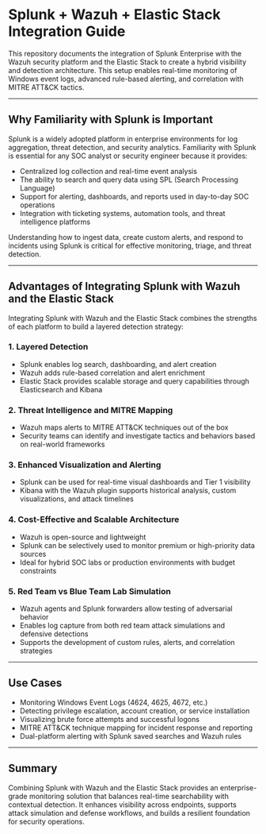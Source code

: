 # Splunk + Wazuh + Elastic Stack Integration Guide

This repository documents the integration of Splunk Enterprise with the Wazuh security platform and the Elastic Stack to create a hybrid visibility and detection architecture. This setup enables real-time monitoring of Windows event logs, advanced rule-based alerting, and correlation with MITRE ATT&CK tactics.

---

## Why Familiarity with Splunk is Important

Splunk is a widely adopted platform in enterprise environments for log aggregation, threat detection, and security analytics. Familiarity with Splunk is essential for any SOC analyst or security engineer because it provides:

- Centralized log collection and real-time event analysis
- The ability to search and query data using SPL (Search Processing Language)
- Support for alerting, dashboards, and reports used in day-to-day SOC operations
- Integration with ticketing systems, automation tools, and threat intelligence platforms

Understanding how to ingest data, create custom alerts, and respond to incidents using Splunk is critical for effective monitoring, triage, and threat detection.

---

## Advantages of Integrating Splunk with Wazuh and the Elastic Stack

Integrating Splunk with Wazuh and the Elastic Stack combines the strengths of each platform to build a layered detection strategy:

### 1. Layered Detection

- Splunk enables log search, dashboarding, and alert creation
- Wazuh adds rule-based correlation and alert enrichment
- Elastic Stack provides scalable storage and query capabilities through Elasticsearch and Kibana

### 2. Threat Intelligence and MITRE Mapping

- Wazuh maps alerts to MITRE ATT&CK techniques out of the box
- Security teams can identify and investigate tactics and behaviors based on real-world frameworks

### 3. Enhanced Visualization and Alerting

- Splunk can be used for real-time visual dashboards and Tier 1 visibility
- Kibana with the Wazuh plugin supports historical analysis, custom visualizations, and attack timelines

### 4. Cost-Effective and Scalable Architecture

- Wazuh is open-source and lightweight
- Splunk can be selectively used to monitor premium or high-priority data sources
- Ideal for hybrid SOC labs or production environments with budget constraints

### 5. Red Team vs Blue Team Lab Simulation

- Wazuh agents and Splunk forwarders allow testing of adversarial behavior
- Enables log capture from both red team attack simulations and defensive detections
- Supports the development of custom rules, alerts, and correlation strategies

---

## Use Cases

- Monitoring Windows Event Logs (4624, 4625, 4672, etc.)
- Detecting privilege escalation, account creation, or service installation
- Visualizing brute force attempts and successful logons
- MITRE ATT&CK technique mapping for incident response and reporting
- Dual-platform alerting with Splunk saved searches and Wazuh rules

---

## Summary

Combining Splunk with Wazuh and the Elastic Stack provides an enterprise-grade monitoring solution that balances real-time searchability with contextual detection. It enhances visibility across endpoints, supports attack simulation and defense workflows, and builds a resilient foundation for security operations.

